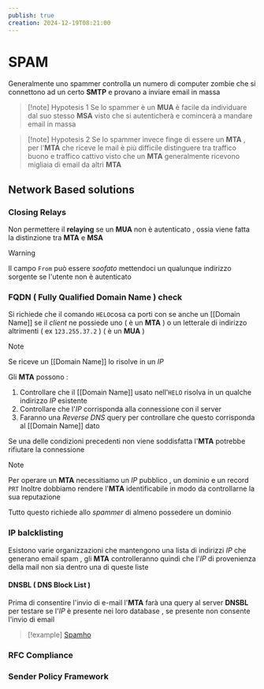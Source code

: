 ```yaml
---
publish: true
creation: 2024-12-19T08:21:00
---
```

# SPAM 

Generalmente uno spammer controlla un numero di computer zombie che si connettono ad un certo **SMTP** e provano a inviare email in massa 

>[!note] Hypotesis 1
>Se lo spammer è un **MUA** è facile da individuare dal suo stesso **MSA** visto che si autenticherà e comincerà a mandare email in massa

>[!note] Hypotesis 2 
>Se lo spammer invece finge di essere un **MTA** , per l'**MTA** che riceve le mail è più difficile distinguere tra traffico buono e traffico cattivo visto che un **MTA** generalmente ricevono migliaia di email da altri **MTA**

## Network Based solutions

### Closing Relays

Non permettere il **relaying** se un **MUA** non è autenticato , ossia viene fatta la distinzione tra **MTA** e **MSA** 

>[!warning] 
>Il campo `From` può essere *soofato* mettendoci un qualunque indirizzo sorgente se l'utente non è autenticato
### FQDN ( Fully Qualified Domain Name ) check

Si richiede che il comando `HELO`cosa ca porti con se anche un [[Domain Name]] se il *client* ne possiede uno ( è un **MTA** ) o un letterale di indirizzo altrimenti ( ex `123.255.37.2` ) ( è un **MUA** )

>[!note] 
>Se riceve un [[Domain Name]] lo risolve in un *IP* 

Gli **MTA** possono :
1. Controllare che il [[Domain Name]] usato nell'`HELO` risolva in un qualche indirizzo *IP* esistente
2. Controllare che l'*IP* corrisponda alla connessione con il server 
3. Faranno una *Reverse DNS* query per controllare che questo corrisponda al [[Domain Name]] dato 

Se una delle condizioni precedenti non viene soddisfatta l'**MTA** potrebbe rifiutare la connessione

>[!note] 
>Per operare un **MTA** necessitiamo un *IP* pubblico , un dominio e un record `PRT` 
>Inoltre dobbiamo rendere l'**MTA** identificabile in modo da controllarne la sua reputazione
>
>Tutto questo richiede allo *spammer* di almeno possedere un dominio
### IP balcklisting

Esistono varie organizzazioni che mantengono una lista di indirizzi *IP* che generano email spam , gli **MTA** controlleranno quindi che l'*IP* di provenienza della mail non sia dentro una di queste liste
#### DNSBL ( DNS Block List )

Prima di consentire l'invio di e-mail l'**MTA** farà una query al server **DNSBL** per testare se l'*IP* è presente nei loro database , se presente non consente l'invio di email 

>[!example] 
>[Spamho]()

### RFC Compliance

### Sender Policy Framework